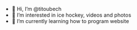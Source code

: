 - 👋 Hi, I’m @titoubech
- 👀 I’m interested in ice hockey, videos and photos
- 🌱 I’m currently learning how to program website
